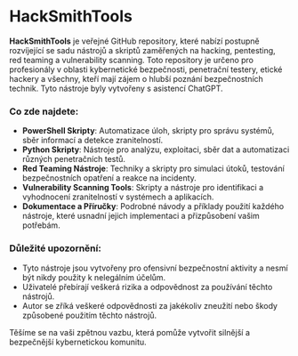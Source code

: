 # HackSmithTools

**HackSmithTools** je veřejné GitHub repository, které nabízí postupně rozvíjející se sadu nástrojů a skriptů zaměřených na hacking, pentesting, red teaming a vulnerability scanning. Toto repository je určeno pro profesionály v oblasti kybernetické bezpečnosti, penetrační testery, etické hackery a všechny, kteří mají zájem o hlubší poznání bezpečnostních technik. Tyto nástroje byly vytvořeny s asistencí ChatGPT.

### Co zde najdete:
- **PowerShell Skripty**: Automatizace úloh, skripty pro správu systémů, sběr informací a detekce zranitelností.
- **Python Skripty**: Nástroje pro analýzu, exploitaci, sběr dat a automatizaci různých penetračních testů.
- **Red Teaming Nástroje**: Techniky a skripty pro simulaci útoků, testování bezpečnostních opatření a reakce na incidenty.
- **Vulnerability Scanning Tools**: Skripty a nástroje pro identifikaci a vyhodnocení zranitelností v systémech a aplikacích.
- **Dokumentace a Příručky**: Podrobné návody a příklady použití každého nástroje, které usnadní jejich implementaci a přizpůsobení vašim potřebám.

### Důležité upozornění:
- Tyto nástroje jsou vytvořeny pro ofensivní bezpečnostní aktivity a nesmí být nikdy použity k nelegálním účelům.
- Uživatelé přebírají veškerá rizika a odpovědnost za používání těchto nástrojů.
- Autor se zříká veškeré odpovědnosti za jakékoliv zneužití nebo škody způsobené použitím těchto nástrojů.

Těšíme se na vaši zpětnou vazbu, která pomůže vytvořit silnější a bezpečnější kybernetickou komunitu.
